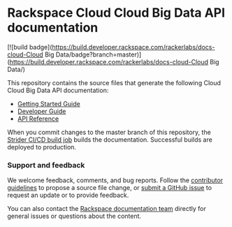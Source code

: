 # Rackspace Cloud Cloud Big Data API documentation

[![build badge](https://build.developer.rackspace.com/rackerlabs/docs-cloud-Cloud Big Data/badge?branch=master)](https://build.developer.rackspace.com/rackerlabs/docs-cloud-Cloud Big Data/)

This repository contains the source files that generate the following Cloud Cloud Big Data API documentation: 

* [Getting Started Guide](https://developer.rackspace.com/docs/cloud-big-data/v2/developer-guide/##getting-started)
* [Developer Guide](https://developer.rackspace.com/docs/cloud-big-data/v2/developer-guide/#document-developer-guide)
* [API Reference](https://developer.rackspace.com/docs/cloud-big-data/v2/developer-guide/#api-reference)

When you commit changes to the master branch of this repository, the 
[Strider CI/CD build job](https://build.developer.rackspace.com/rackerlabs/docs-cloud-big-data/) 
builds the documentation. Successful builds are deployed to production.

### Support and feedback

We welcome feedback, comments, and bug reports. Follow the 
[contributor guidelines](CONTRIBUTING.md) 
to propose a source file change, or [submit a GitHub issue](https://github.com/rackerlabs/docs-cloud-big-data/issues/new) 
to request an update or to provide feedback.

You can also contact the [Rackspace documentation team](mailto:devdoc@rackspace.com) directly for general issues 
or questions about the content. 
